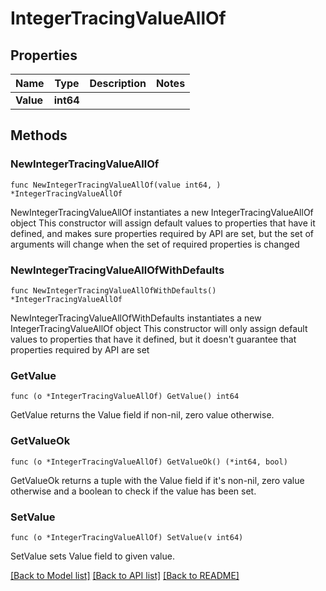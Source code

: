 # IntegerTracingValueAllOf

## Properties

Name | Type | Description | Notes
------------ | ------------- | ------------- | -------------
**Value** | **int64** |  | 

## Methods

### NewIntegerTracingValueAllOf

`func NewIntegerTracingValueAllOf(value int64, ) *IntegerTracingValueAllOf`

NewIntegerTracingValueAllOf instantiates a new IntegerTracingValueAllOf object
This constructor will assign default values to properties that have it defined,
and makes sure properties required by API are set, but the set of arguments
will change when the set of required properties is changed

### NewIntegerTracingValueAllOfWithDefaults

`func NewIntegerTracingValueAllOfWithDefaults() *IntegerTracingValueAllOf`

NewIntegerTracingValueAllOfWithDefaults instantiates a new IntegerTracingValueAllOf object
This constructor will only assign default values to properties that have it defined,
but it doesn't guarantee that properties required by API are set

### GetValue

`func (o *IntegerTracingValueAllOf) GetValue() int64`

GetValue returns the Value field if non-nil, zero value otherwise.

### GetValueOk

`func (o *IntegerTracingValueAllOf) GetValueOk() (*int64, bool)`

GetValueOk returns a tuple with the Value field if it's non-nil, zero value otherwise
and a boolean to check if the value has been set.

### SetValue

`func (o *IntegerTracingValueAllOf) SetValue(v int64)`

SetValue sets Value field to given value.



[[Back to Model list]](../README.md#documentation-for-models) [[Back to API list]](../README.md#documentation-for-api-endpoints) [[Back to README]](../README.md)



